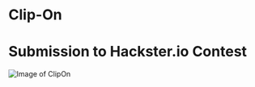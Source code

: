 # Clip-On
# Submission to Hackster.io Contest


![Image of ClipOn](https://hackster.imgix.net/uploads/attachments/1163475/_2jtDb7E0Ef.blob?auto=compress%2Cformat&w=900&h=675&fit=min)
